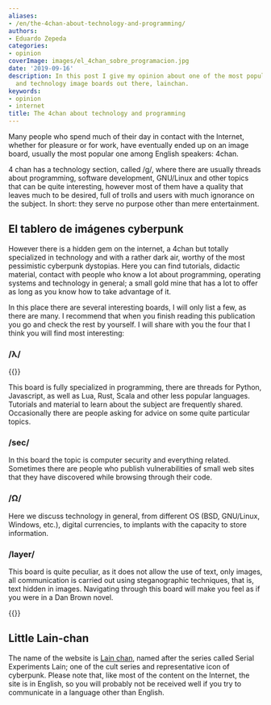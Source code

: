 ```yaml
---
aliases:
- /en/the-4chan-about-technology-and-programming/
authors:
- Eduardo Zepeda
categories:
- opinion
coverImage: images/el_4chan_sobre_programacion.jpg
date: '2019-09-16'
description: In this post I give my opinion about one of the most popular programming
  and technology image boards out there, lainchan.
keywords:
- opinion
- internet
title: The 4chan about technology and programming
---
```


Many people who spend much of their day in contact with the Internet, whether for pleasure or for work, have eventually ended up on an image board, usually the most popular one among English speakers: 4chan.

4 chan has a technology section, called /g/, where there are usually threads about programming, software development, GNU/Linux and other topics that can be quite interesting, however most of them have a quality that leaves much to be desired, full of trolls and users with much ignorance on the subject. In short: they serve no purpose other than mere entertainment.

## El tablero de imágenes cyberpunk

However there is a hidden gem on the internet, a 4chan but totally specialized in technology and with a rather dark air, worthy of the most pessimistic cyberpunk dystopias. Here you can find tutorials, didactic material, contact with people who know a lot about programming, operating systems and technology in general; a small gold mine that has a lot to offer as long as you know how to take advantage of it.

In this place there are several interesting boards, I will only list a few, as there are many. I recommend that when you finish reading this publication you go and check the rest by yourself. I will share with you the four that I think you will find most interesting:

### /λ/

{{<ad0>}}

This board is fully specialized in programming, there are threads for Python, Javascript, as well as Lua, Rust, Scala and other less popular languages. Tutorials and material to learn about the subject are frequently shared. Occasionally there are people asking for advice on some quite particular topics.

### /sec/

In this board the topic is computer security and everything related. Sometimes there are people who publish vulnerabilities of small web sites that they have discovered while browsing through their code.

### /Ω/

Here we discuss technology in general, from different OS (BSD, GNU/Linux, Windows, etc.), digital currencies, to implants with the capacity to store information.

### /layer/

This board is quite peculiar, as it does not allow the use of text, only images, all communication is carried out using steganographic techniques, that is, text hidden in images. Navigating through this board will make you feel as if you were in a Dan Brown novel.

{{<ad1>}}

## Little Lain-chan

The name of the website is [Lain chan](https://www.lainchan.org#?), named after the series called Serial Experiments Lain; one of the cult series and representative icon of cyberpunk. Please note that, like most of the content on the Internet, the site is in English, so you will probably not be received well if you try to communicate in a language other than English.